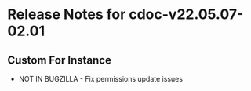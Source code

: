 
# Release Notes for cdoc-v22.05.07-02.01

## Custom For Instance

- NOT IN BUGZILLA - Fix permissions update issues


